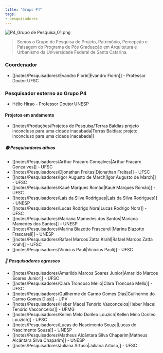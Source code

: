 ```yaml
---
title: "Grupo P4"
tags: 
- pesquisadores
---
```


![P4_Grupo de Pesquisa_01.png](https://static.wixstatic.com/media/0ab488_6e96564f125d494bbc15738fe29c53d6~mv2.png/v1/fill/w_237,h_66,al_c,q_85,usm_0.66_1.00_0.01,enc_auto/P4_Grupo%20de%20Pesquisa_01.png)

> Somos o Grupo de Pesquisa de Projeto, Patrimônio, Percepção e Paisagem do Programa de Pós Graduação em Arquitetura e Urbanismo da Universidade Federal de Santa Catarina.


### Coordenador
- [[notes/Pesquisadores/Evandro Fiorin|Evandro Fiorin]] - Professor Doutor UFSC

### Pesquisador externo ao Grupo P4
- Hélio Hirao - Professor Doutor UNESP

#### Projetos em andamento
- [[notes/Produções/Projetos de Pesquisa/Terras Baldias projeto inconcluso para uma cidade inacabada|Terras Baldias: projeto inconcluso para uma cidade inacabada]]

##### 🟢 Pesquisadores ativos
- [[notes/Pesquisadores/Arthur Fracaro Gonçalves|Arthur Fracaro Gonçalves]] - UFSC
- [[notes/Pesquisadores/Djonathan Freitas|Djonathan Freitas]] - UFSC
- [[notes/Pesquisadores/Igor Augusto de March|Igor Augusto de March]] - UFSC
- [[notes/Pesquisadores/Kauê Marques Romão|Kauê Marques Romão]] - UFSC
- [[notes/Pesquisadores/Lais da Silva Rodrigues|Lais da Silva Rodrigues]] - UNESP
- [[notes/Pesquisadores/Lucas Rodrigo Nora|Lucas Rodrigo Nora]] - UFSC
- [[notes/Pesquisadores/Mariana Mamedes dos Santos|Mariana Mamedes dos Santos]] - UNESP
- [[notes/Pesquisadores/Marina Biazotto Frascareli|Marina Biazotto Frascareli]] - UNESP
- [[notes/Pesquisadores/Rafael Marcos Zatta Krahl|Rafael Marcos Zatta Krahl]] - UFSC
- [[notes/Pesquisadores/Vinicius Pauli|Vinicius Pauli]] - UFSC

##### 🔴 Pesquisadores egressos
- [[notes/Pesquisadores/Amarildo Marcos Soares Junior|Amarildo Marcos Soares Junior]] - UFSC
- [[notes/Pesquisadores/Clara Troncoso Mello|Clara Troncoso Mello]] - UFSC
- [[notes/Pesquisadores/Guilherme do Carmo Gomes Dias|Guilherme do Carmo Gomes Dias]] - UPV
- [[notes/Pesquisadores/Heber Macel Tenório Vasconcelos|Heber Macel Tenório Vasconcelos]] - UFMG
- [[notes/Pesquisadores/Kellen Melo Dorileo Louzich|Kellen Melo Dorileo Louzich]] - UFSC
- [[notes/Pesquisadores/Lucas do Nascimento Souza|Lucas do Nascimento Souza]] - UNESP
- [[notes/Pesquisadores/Matheus Alcântara Silva Chaparim|Matheus Alcântara Silva Chaparim]] - UNESP
- [[notes/Pesquisadores/Juliana Artuso|Juliana Artuso]] - UFSC

